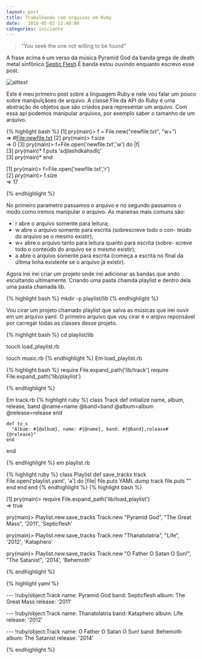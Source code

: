 ```yaml
---
layout: post
title: Trabalhando com arquivos em Ruby
date:   2016-05-02 12:48:00
categories: iniciante
---
```


> "You seek the one not willing to be found"

A frase acima é um verso da música Pyramid God da banda grega de death metal sinfônico  [Septic Flesh](http://www.septicflesh.com/).É banda estou ouvindo enquanto escrevo esse post.

![alttext](https://upload.wikimedia.org/wikipedia/en/f/fa/Septicflesh-the-great-mass-artwork.jpg)

Este é meu primeiro post sobre a linguagem Ruby e nele vou falar um pouco sobre manipulçãoes de arquivo. 
A classe File da API do Ruby é uma abstração de objetos que são criados para representar um arquivo. Com essa api podemos manipular arquivos, por exemplo saber o tamanho de um arquivo.


{% highlight bash %}
[1] pry(main)> f = File.new("newfile.txt",  "w+")                                                                                                                         
=> #<File:newfile.txt>
[2] pry(main)> f.size                                                                                                                                                     
=> 0
[3] pry(main)> f=File.open('newfile.txt','w') do |f|                            
[3] pry(main)*   f.puts 'sdjlashdkahsdlç'                                       
[3] pry(main)* end   

[1] pry(main)> f=File.open('newfile.txt','r')                                                                                                                     
[2] pry(main)> f.size                                                           
=> 17


{% endhighlight %}

No primeiro parametro passamos o arquivo e no segundo passamos 
o  modo como iremos manipular o arquivo. As maneiras mais comuns são:

 -  r abre o arquivo somente para leitura;
 -  w abre o arquivo somente para escrita (sobrescreve todo o con-
teúdo do arquivo se o mesmo existir);
 - w+ abre o arquivo tanto para leitura quanto para escrita (sobre-
screve todo o conteúdo do arquivo se o mesmo existir);
 -  a abre o arquivo somente para escrita (começa a escrita no final
da última linha existente se o arquivo já existir).


Agora irei irei criar um projeto onde irei adicionar as bandas que ando escultando ultimamente.
Criando uma pasta chamda playlist e dentro dela uma pasta chamada lib.

{% highlight bash %}
mkdir -p playlist/lib 
{% endhighlight %}


Vou cirar um projeto chamado playlist que salva as músicas que irei ouvir em um arquivo yaml.
O primeiro arquivo que vou cirar é o arqivo reponsável por carregar todas as classes desse projeto.

{% highlight bash %}
cd playlist/lib 

touch load_playlist.rb
	
touch music.rb
{% endhighlight %}
Em  load_playlist.rb

{% highlight bash %}
require File.expand_path('lib/track')
require File.expand_path('lib/playlist')

{% endhighlight %}

Em track.rb
{% highlight ruby %}
class Track
  def initialize name, album, release, band
	  @name=name
	  @band=band
	  @album=album
	  @release=release
  end
  
	def to_s
	  "Album: #{@album}, name: #{@name}, band: #{@band},release#{@release}"
	end
end

{% endhighlight %}
em playlist.rb

{% highlight ruby %}
class Playlist
	def save_tracks track
		File.open('playlist.yaml', 'a') do |file|
			file.puts YAML.dump track
			file.puts ""
		end	
	end
end
{% endhighlight %}
{% highlight bash %}

[1] pry(main)> require File.expand_path('lib/load_playlist')                                                                                                   
=> true

pry(main)> Playlist.new.save_tracks Track.new "Pyramid God", "The Great Mass", '2011', 'Septicflesh'

pry(main)> Playlist.new.save_tracks Track.new "Thanatolatria", "Life", '2012', 'Kataphero'

pry(main)> Playlist.new.save_tracks Track.new "O Father O Satan O Sun!", "The Satanist", '2014', 'Behemoth'                                                                            


{% endhighlight %}

{% highlight yaml %}

--- !ruby/object:Track
name: Pyramid God
band: Septicflesh
album: The Great Mass
release: '2011'

--- !ruby/object:Track
name: Thanatolatria
band: Kataphero
album: Life
release: '2012'


--- !ruby/object:Track
name: O Father O Satan O Sun!
band: Behemoth
album: The Satanist
release: '2014'




{% endhighlight %}
